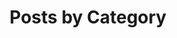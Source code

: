 ---
title: "Posts by Category"
layout: categories
permalink: /categories/
author_profile: true
sidebar:
  nav: "sidebar-category"
---